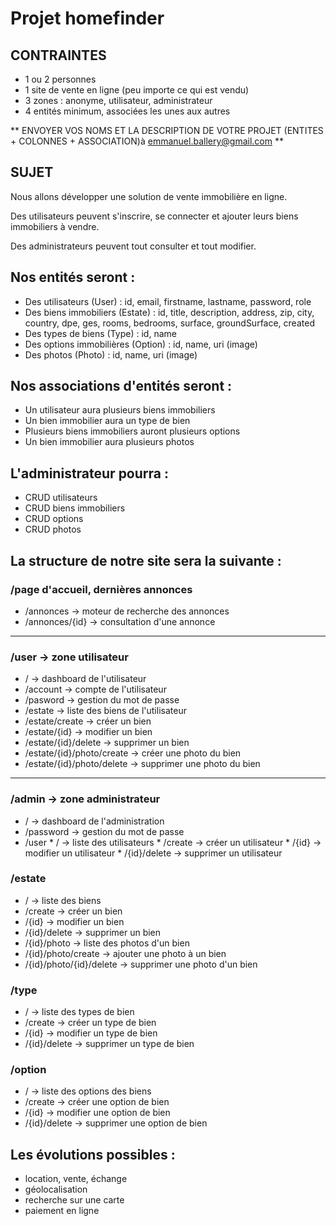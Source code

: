 # Projet homefinder

## CONTRAINTES

* 1 ou 2 personnes
* 1 site de vente en ligne (peu importe ce qui est vendu)
* 3 zones : anonyme, utilisateur, administrateur
* 4 entités minimum, associées les unes aux autres

** ENVOYER VOS NOMS ET LA DESCRIPTION DE VOTRE PROJET (ENTITES + COLONNES + ASSOCIATION)à emmanuel.ballery@gmail.com **

## SUJET

Nous allons développer une solution de vente immobilière en ligne.

Des utilisateurs peuvent s'inscrire, se connecter et ajouter leurs biens immobiliers à vendre. 

Des administrateurs peuvent tout consulter et tout modifier.

## Nos entités seront :

  * Des utilisateurs (User) : id, email, firstname, lastname, password, role
  * Des biens immobiliers (Estate) : id, title, description, address, zip, city, country, dpe, ges, rooms, bedrooms, surface, groundSurface, created
  * Des types de biens (Type) : id, name
  * Des options immobilières (Option) : id, name, uri (image)
  * Des photos (Photo) : id, name, uri (image)

## Nos associations d'entités seront :
  
  * Un utilisateur aura plusieurs biens immobiliers
  * Un bien immobilier aura un type de bien
  * Plusieurs biens immobiliers auront plusieurs options
  * Un bien immobilier aura plusieurs photos

## L'administrateur pourra :
  
  * CRUD utilisateurs
  * CRUD biens immobiliers
  * CRUD options
  * CRUD photos

## La structure de notre site sera la suivante :

### /page d'accueil, dernières annonces
  * /annonces -> moteur de recherche des annonces
  * /annonces/{id} -> consultation d'une annonce

---------------

### /user -> zone utilisateur
   * / -> dashboard de l'utilisateur
   * /account -> compte de l'utilisateur
   * /pasword -> gestion du mot de passe
   * /estate -> liste des biens de l'utilisateur
   * /estate/create -> créer un bien
   * /estate/{id} -> modifier un bien
   * /estate/{id}/delete -> supprimer un bien
   * /estate/{id}/photo/create -> créer une photo du bien
   * /estate/{id}/photo/delete -> supprimer une photo du bien

---------------

### /admin -> zone administrateur
   * / -> dashboard de l'administration
   * /password -> gestion du mot de passe
   * /user
    * / -> liste des utilisateurs
    * /create -> créer un utilisateur
    * /{id} -> modifier un utilisateur
    * /{id}/delete -> supprimer un utilisateur
      
 ### /estate
   * / -> liste des biens
   * /create -> créer un bien
   * /{id} -> modifier un bien
   * /{id}/delete -> supprimer un bien
   * /{id}/photo -> liste des photos d'un bien
   * /{id}/photo/create -> ajouter une photo à un bien
   * /{id}/photo/{id}/delete -> supprimer une photo d'un bien
 
 ### /type
   * / -> liste des types de bien
   * /create -> créer un type de bien
   * /{id} -> modifier un type de bien
   * /{id}/delete -> supprimer un type de bien
 
 ### /option
   * / -> liste des options des biens
   * /create -> créer une option de bien
   * /{id} -> modifier une option de bien
   * /{id}/delete -> supprimer une option de bien

## Les évolutions possibles :

  * location, vente, échange
  * géolocalisation
  * recherche sur une carte
  * paiement en ligne
